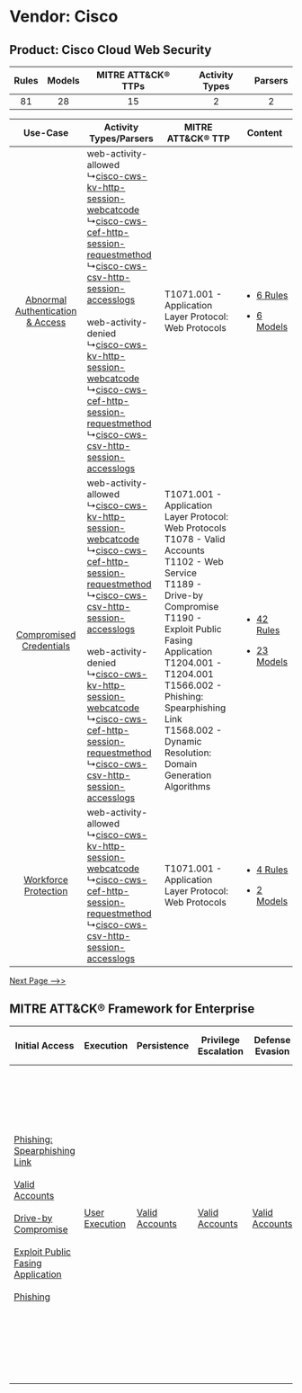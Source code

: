 Vendor: Cisco
=============
Product: Cisco Cloud Web Security
---------------------------------
| Rules | Models | MITRE ATT&CK® TTPs | Activity Types | Parsers |
|:-----:|:------:|:------------------:|:--------------:|:-------:|
|  81   |   28   |         15         |       2        |    2    |

|    Use-Case    | Activity Types/Parsers    | MITRE ATT&CK® TTP    | Content    |
|:----:| ---- | ---- | ---- |
| [Abnormal Authentication & Access](../../../UseCases/uc_abnormal_authentication_&_access.md) |  web-activity-allowed<br> ↳[cisco-cws-kv-http-session-webcatcode](Ps/pC_ciscocwskvhttpsessionwebcatcode.md)<br> ↳[cisco-cws-cef-http-session-requestmethod](Ps/pC_ciscocwscefhttpsessionrequestmethod.md)<br> ↳[cisco-cws-csv-http-session-accesslogs](Ps/pC_ciscocwscsvhttpsessionaccesslogs.md)<br><br> web-activity-denied<br> ↳[cisco-cws-kv-http-session-webcatcode](Ps/pC_ciscocwskvhttpsessionwebcatcode.md)<br> ↳[cisco-cws-cef-http-session-requestmethod](Ps/pC_ciscocwscefhttpsessionrequestmethod.md)<br> ↳[cisco-cws-csv-http-session-accesslogs](Ps/pC_ciscocwscsvhttpsessionaccesslogs.md)<br> | T1071.001 - Application Layer Protocol: Web Protocols<br>    | [<ul><li>6 Rules</li></ul><ul><li>6 Models</li></ul>](RM/r_m_cisco_cisco_cloud_web_security_Abnormal_Authentication_&_Access.md) |
|          [Compromised Credentials](../../../UseCases/uc_compromised_credentials.md)          |  web-activity-allowed<br> ↳[cisco-cws-kv-http-session-webcatcode](Ps/pC_ciscocwskvhttpsessionwebcatcode.md)<br> ↳[cisco-cws-cef-http-session-requestmethod](Ps/pC_ciscocwscefhttpsessionrequestmethod.md)<br> ↳[cisco-cws-csv-http-session-accesslogs](Ps/pC_ciscocwscsvhttpsessionaccesslogs.md)<br><br> web-activity-denied<br> ↳[cisco-cws-kv-http-session-webcatcode](Ps/pC_ciscocwskvhttpsessionwebcatcode.md)<br> ↳[cisco-cws-cef-http-session-requestmethod](Ps/pC_ciscocwscefhttpsessionrequestmethod.md)<br> ↳[cisco-cws-csv-http-session-accesslogs](Ps/pC_ciscocwscsvhttpsessionaccesslogs.md)<br> | T1071.001 - Application Layer Protocol: Web Protocols<br>T1078 - Valid Accounts<br>T1102 - Web Service<br>T1189 - Drive-by Compromise<br>T1190 - Exploit Public Fasing Application<br>T1204.001 - T1204.001<br>T1566.002 - Phishing: Spearphishing Link<br>T1568.002 - Dynamic Resolution: Domain Generation Algorithms<br> | [<ul><li>42 Rules</li></ul><ul><li>23 Models</li></ul>](RM/r_m_cisco_cisco_cloud_web_security_Compromised_Credentials.md)        |
|    [Workforce Protection](../../../UseCases/uc_workforce_protection.md)    |  web-activity-allowed<br> ↳[cisco-cws-kv-http-session-webcatcode](Ps/pC_ciscocwskvhttpsessionwebcatcode.md)<br> ↳[cisco-cws-cef-http-session-requestmethod](Ps/pC_ciscocwscefhttpsessionrequestmethod.md)<br> ↳[cisco-cws-csv-http-session-accesslogs](Ps/pC_ciscocwscsvhttpsessionaccesslogs.md)<br>    | T1071.001 - Application Layer Protocol: Web Protocols<br>    | [<ul><li>4 Rules</li></ul><ul><li>2 Models</li></ul>](RM/r_m_cisco_cisco_cloud_web_security_Workforce_Protection.md)    |
[Next Page -->>](2_ds_cisco_cisco_cloud_web_security.md)

MITRE ATT&CK® Framework for Enterprise
--------------------------------------
| Initial Access                                                                                                                                                                                                                                                                                                                                                                      | Execution                                                           | Persistence                                                         | Privilege Escalation                                                | Defense Evasion                                                     | Credential Access | Discovery | Lateral Movement                                                            | Collection | Command and Control                                                                                                                                                                                                                                                                                                                                                                                                                                                                                                                                                        | Exfiltration                                                                                                                                                                                                                                                                             | Impact                                                                  |
| ----------------------------------------------------------------------------------------------------------------------------------------------------------------------------------------------------------------------------------------------------------------------------------------------------------------------------------------------------------------------------------- | ------------------------------------------------------------------- | ------------------------------------------------------------------- | ------------------------------------------------------------------- | ------------------------------------------------------------------- | ----------------- | --------- | --------------------------------------------------------------------------- | ---------- | -------------------------------------------------------------------------------------------------------------------------------------------------------------------------------------------------------------------------------------------------------------------------------------------------------------------------------------------------------------------------------------------------------------------------------------------------------------------------------------------------------------------------------------------------------------------------- | ---------------------------------------------------------------------------------------------------------------------------------------------------------------------------------------------------------------------------------------------------------------------------------------- | ----------------------------------------------------------------------- |
| [Phishing: Spearphishing Link](https://attack.mitre.org/techniques/T1566/002)<br><br>[Valid Accounts](https://attack.mitre.org/techniques/T1078)<br><br>[Drive-by Compromise](https://attack.mitre.org/techniques/T1189)<br><br>[Exploit Public Fasing Application](https://attack.mitre.org/techniques/T1190)<br><br>[Phishing](https://attack.mitre.org/techniques/T1566)<br><br> | [User Execution](https://attack.mitre.org/techniques/T1204)<br><br> | [Valid Accounts](https://attack.mitre.org/techniques/T1078)<br><br> | [Valid Accounts](https://attack.mitre.org/techniques/T1078)<br><br> | [Valid Accounts](https://attack.mitre.org/techniques/T1078)<br><br> |                   |           | [Internal Spearphishing](https://attack.mitre.org/techniques/T1534)<br><br> |            | [Web Service](https://attack.mitre.org/techniques/T1102)<br><br>[Application Layer Protocol: Web Protocols](https://attack.mitre.org/techniques/T1071/001)<br><br>[Dynamic Resolution](https://attack.mitre.org/techniques/T1568)<br><br>[Dynamic Resolution: Domain Generation Algorithms](https://attack.mitre.org/techniques/T1568/002)<br><br>[Proxy: Multi-hop Proxy](https://attack.mitre.org/techniques/T1090/003)<br><br>[Application Layer Protocol](https://attack.mitre.org/techniques/T1071)<br><br>[Proxy](https://attack.mitre.org/techniques/T1090)<br><br> | [Exfiltration Over C2 Channel](https://attack.mitre.org/techniques/T1041)<br><br>[Exfiltration Over Web Service: Exfiltration to Cloud Storage](https://attack.mitre.org/techniques/T1567/002)<br><br>[Exfiltration Over Web Service](https://attack.mitre.org/techniques/T1567)<br><br> | [Resource Hijacking](https://attack.mitre.org/techniques/T1496)<br><br> |